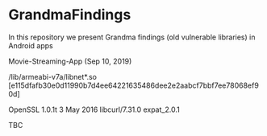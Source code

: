 # GrandmaFindings
In this repository we present Grandma findings (old vulnerable libraries) in Android apps


Movie-Streaming-App (Sep 10, 2019) 

/lib/armeabi-v7a/libnet*.so [e115dfafb30e0d11990b7d4ee64221635486dee2e2aabcf7bbf7ee78068ef90d] 

OpenSSL 1.0.1t  3 May 2016
libcurl/7.31.0
expat_2.0.1

TBC
